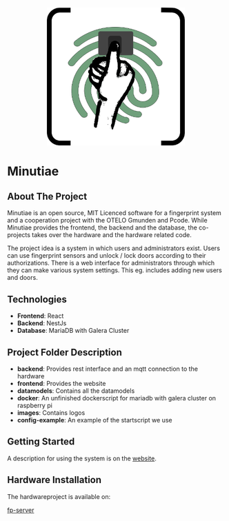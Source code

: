 <p align="center">
  <img src="/images/logo.svg" width="320" alt="Minutiae Logo" />
</p>

# Minutiae

## About The Project

Minutiae is an open source, MIT Licenced software for a fingerprint system and a cooperation project with the OTELO Gmunden and Pcode. While Minutiae provides the frontend, the backend and the database, the co-projects takes over the hardware and the hardware related code.

The project idea is a system in which users and administrators exist. Users can use fingerprint sensors and unlock / lock doors according to their authorizations. There is a web interface for administrators through which they can make various system settings. This eg. includes adding new users and doors.

## Technologies

- **Frontend**: React
- **Backend**: NestJs
- **Database**: MariaDB with Galera Cluster

## Project Folder Description

- **backend**: Provides rest interface and an mqtt connection to the hardware
- **frontend**: Provides the website
- **datamodels**: Contains all the datamodels
- **docker**: An unfinished dockerscript for mariadb with galera cluster on raspberry pi
- **images**: Contains logos
- **config-example**: An example of the startscript we use

## Getting Started

A description for using the system is on the [website]().

## Hardware Installation

The hardwareproject is available on:

[fp-server](https://github.com/ElektronikNode/fp-server)